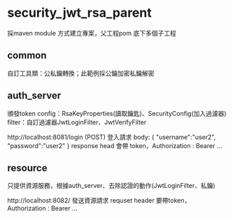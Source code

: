 # security_jwt_rsa_parent
採maven module 方式建立專案，父工程<packaging>pom</packaging> 底下多個子工程

## common
自訂工具類：公私鑰轉換；此範例採公鑰加密私鑰解密

## auth_server
頒發token
config：RsaKeyProperties(讀取鑰匙)、SecurityConfig(加入過濾器)
filter：自訂過濾器JwtLoginFilter、JwtVerifyFilter

http://localhost:8081/login (POST) 登入請求
body: {
"username":"user2",
"password":"user2"
}
response head 會帶 token，Authorization : Bearer ...

## resource
只提供資源服務，根據auth_server、去除認證的動作(JwtLoginFilter、私鑰)

http://localhost:8082/ 發送資源請求
requset header 要帶token，Authorization : Bearer ...
